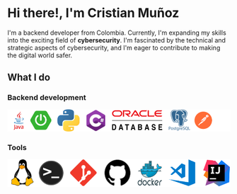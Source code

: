 # Hi there!, I'm Cristian Muñoz

I'm a backend developer from Colombia. Currently, I'm expanding my skills into the exciting field of **cybersecurity**. I'm  fascinated by the technical and strategic aspects of cybersecurity, and I'm eager to contribute to making the digital world safer. 

## What I do
### Backend development

<img src="https://github.com/cristianmunoz1/cristianmunoz1/blob/main/images/stackbackend.png"  />

### Tools
<img src="https://github.com/cristianmunoz1/cristianmunoz1/blob/main/images/stacktools.png"  />
